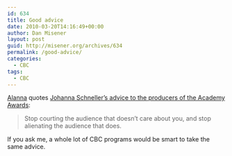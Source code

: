 ```yaml
---
id: 634
title: Good advice
date: 2010-03-20T14:16:49+00:00
author: Dan Misener
layout: post
guid: http://misener.org/archives/634
permalink: /good-advice/
categories:
  - CBC
tags:
  - CBC
---
```

[Alanna](http://alannacavanagh.blogspot.com/2010/03/joanna-schnellers-advice-for-oscars.html) quotes [Johanna Schneller&#8217;s advice to the producers of the Academy Awards](http://www.theglobeandmail.com/news/arts/message-to-the-academy-twitter-has-led-you-astray/article1498873/):

> Stop courting the audience that doesn’t care about you, and stop alienating the audience that does. 

If you ask me, a whole lot of CBC programs would be smart to take the same advice.